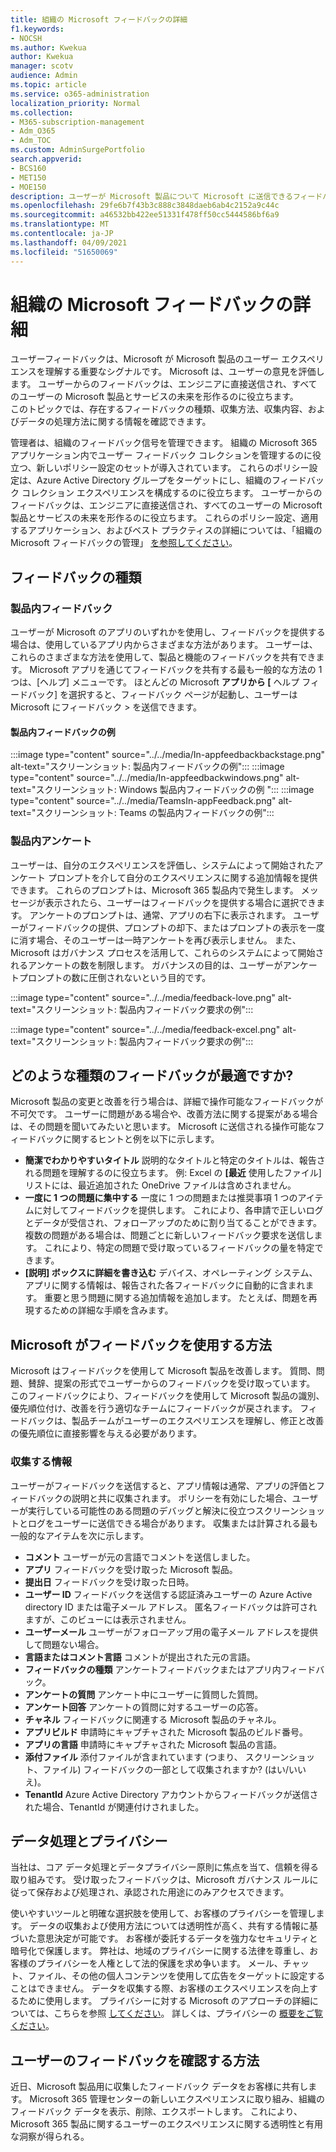 ```yaml
---
title: 組織の Microsoft フィードバックの詳細
f1.keywords:
- NOCSH
ms.author: Kwekua
author: Kwekua
manager: scotv
audience: Admin
ms.topic: article
ms.service: o365-administration
localization_priority: Normal
ms.collection:
- M365-subscription-management
- Adm_O365
- Adm_TOC
ms.custom: AdminSurgePortfolio
search.appverid:
- BCS160
- MET150
- MOE150
description: ユーザーが Microsoft 製品について Microsoft に送信できるフィードバックについて説明します。
ms.openlocfilehash: 29fe6b7f43b3c888c3848daeb6ab4c2152a9c44c
ms.sourcegitcommit: a46532bb422ee51331f478ff50cc5444586bf6a9
ms.translationtype: MT
ms.contentlocale: ja-JP
ms.lasthandoff: 04/09/2021
ms.locfileid: "51650069"
---
```

# <a name="learn-about-microsoft-feedback-for-your-organization"></a>組織の Microsoft フィードバックの詳細

ユーザーフィードバックは、Microsoft が Microsoft 製品のユーザー エクスペリエンスを理解する重要なシグナルです。 Microsoft は、ユーザーの意見を評価します。 ユーザーからのフィードバックは、エンジニアに直接送信され、すべてのユーザーの Microsoft 製品とサービスの未来を形作るのに役立ちます。  
このトピックでは、存在するフィードバックの種類、収集方法、収集内容、およびデータの処理方法に関する情報を確認できます。

管理者は、組織のフィードバック信号を管理できます。 組織の Microsoft 365 アプリケーション内でユーザー フィードバック コレクションを管理するのに役立つ、新しいポリシー設定のセットが導入されています。 これらのポリシー設定は、Azure Active Directory グループをターゲットにし、組織のフィードバック コレクション エクスペリエンスを構成するのに役立ちます。 ユーザーからのフィードバックは、エンジニアに直接送信され、すべてのユーザーの Microsoft 製品とサービスの未来を形作るのに役立ちます。 これらのポリシー設定、適用するアプリケーション、およびベスト プラクティスの詳細については、「組織の Microsoft フィードバックの管理」 [を参照してください](../manage/manage-feedback-ms-org.md)。

## <a name="feedback-types"></a>フィードバックの種類

### <a name="in-product-feedback"></a>製品内フィードバック

ユーザーが Microsoft のアプリのいずれかを使用し、フィードバックを提供する場合は、使用しているアプリ内からさまざまな方法があります。 ユーザーは、これらのさまざまな方法を使用して、製品と機能のフィードバックを共有できます。 Microsoft アプリを通じてフィードバックを共有する最も一般的な方法の 1 つは、[ヘルプ] メニューです。 ほとんどの Microsoft **アプリから [** ヘルプ フィードバック] を選択すると、フィードバック ページが起動し、ユーザーは Microsoft にフィードバック  >  を送信できます。

#### <a name="in-product-feedback-examples"></a>製品内フィードバックの例

:::image type="content" source="../../media/In-appfeedbackbackstage.png" alt-text="スクリーンショット: 製品内フィードバックの例":::
:::image type="content" source="../../media/In-appfeedbackwindows.png" alt-text="スクリーンショット: Windows 製品内フィードバックの例 ":::
:::image type="content" source="../../media/TeamsIn-appFeedback.png" alt-text="スクリーンショット: Teams の製品内フィードバックの例":::

### <a name="in-product-surveys"></a>製品内アンケート

ユーザーは、自分のエクスペリエンスを評価し、システムによって開始されたアンケート プロンプトを介して自分のエクスペリエンスに関する追加情報を提供できます。 これらのプロンプトは、Microsoft 365 製品内で発生します。 メッセージが表示されたら、ユーザーはフィードバックを提供する場合に選択できます。 アンケートのプロンプトは、通常、アプリの右下に表示されます。 ユーザーがフィードバックの提供、プロンプトの却下、またはプロンプトの表示を一度に消す場合、そのユーザーは一時アンケートを再び表示しません。 また、Microsoft はガバナンス プロセスを活用して、これらのシステムによって開始されるアンケートの数を制限します。  ガバナンスの目的は、ユーザーがアンケートプロンプトの数に圧倒されないという目的です。

:::image type="content" source="../../media/feedback-love.png" alt-text="スクリーンショット: 製品内フィードバック要求の例":::

:::image type="content" source="../../media/feedback-excel.png" alt-text="スクリーンショット: 製品内フィードバック要求の例":::

## <a name="what-kind-of-feedback-is-best"></a>どのような種類のフィードバックが最適ですか?

Microsoft 製品の変更と改善を行う場合は、詳細で操作可能なフィードバックが不可欠です。 ユーザーに問題がある場合や、改善方法に関する提案がある場合は、その問題を聞いてみたいと思います。 Microsoft に送信される操作可能なフィードバックに関するヒントと例を以下に示します。

- **簡潔でわかりやすいタイトル**   説明的なタイトルと特定のタイトルは、報告される問題を理解するのに役立ちます。 例: Excel の **[最近** 使用したファイル] リストには、最近追加された OneDrive ファイルは含めされません。
- **一度に 1 つの問題に集中する**   一度に 1 つの問題または推奨事項 1 つのアイテムに対してフィードバックを提供します。 これにより、各申請で正しいログとデータが受信され、フォローアップのために割り当てることができます。 複数の問題がある場合は、問題ごとに新しいフィードバック要求を送信します。 これにより、特定の問題で受け取っているフィードバックの量を特定できます。
- **[説明] ボックスに詳細を書き込む**   デバイス、オペレーティング システム、アプリに関する情報は、報告された各フィードバックに自動的に含まれます。 重要と思う問題に関する追加情報を追加します。 たとえば、問題を再現するための詳細な手順を含みます。

## <a name="how-microsoft-uses-feedback"></a>Microsoft がフィードバックを使用する方法

Microsoft はフィードバックを使用して Microsoft 製品を改善します。 質問、問題、賛辞、提案の形式でユーザーからのフィードバックを受け取っています。 このフィードバックにより、フィードバックを使用して Microsoft 製品の識別、優先順位付け、改善を行う適切なチームにフィードバックが戻されます。 フィードバックは、製品チームがユーザーのエクスペリエンスを理解し、修正と改善の優先順位に直接影響を与える必要があります。

### <a name="what-do-we-collect"></a>収集する情報

ユーザーがフィードバックを送信すると、アプリ情報は通常、アプリの評価とフィードバックの説明と共に収集されます。  ポリシーを有効にした場合、ユーザーが実行している可能性のある問題のデバッグと解決に役立つスクリーンショットとログをユーザーに送信できる場合があります。 収集または計算される最も一般的なアイテムを次に示します。

- **コメント**   ユーザーが元の言語でコメントを送信しました。
- **アプリ**   フィードバックを受け取った Microsoft 製品。
- **提出日**   フィードバックを受け取った日時。
- **ユーザー ID**   フィードバックを送信する認証済みユーザーの Azure Active directory ID または電子メール アドレス。 匿名フィードバックは許可されますが、このビューには表示されません。
- **ユーザーメール**   ユーザーがフォローアップ用の電子メール アドレスを提供して問題ない場合。
- **言語またはコメント言語**   コメントが提出された元の言語。
- **フィードバックの種類**   アンケートフィードバックまたはアプリ内フィードバック。
- **アンケートの質問**   アンケート中にユーザーに質問した質問。
- **アンケート回答**   アンケートの質問に対するユーザーの応答。
- **チャネル**   フィードバックに関連する Microsoft 製品のチャネル。
- **アプリビルド**   申請時にキャプチャされた Microsoft 製品のビルド番号。
- **アプリの言語**   申請時にキャプチャされた Microsoft 製品の言語。
- **添付ファイル**   添付ファイルが含まれています (つまり、 スクリーンショット、ファイル) フィードバックの一部として収集されますか? (はい/いいえ)。
- **TenantId**   Azure Active Directory アカウントからフィードバックが送信された場合、TenantId が関連付けされました。

## <a name="data-handling-and-privacy"></a>データ処理とプライバシー

当社は、コア データ処理とデータプライバシー原則に焦点を当て、信頼を得る取り組みです。
受け取ったフィードバックは、Microsoft ガバナンス ルールに従って保存および処理され、承認された用途にのみアクセスできます。

使いやすいツールと明確な選択肢を使用して、お客様のプライバシーを管理します。 データの収集および使用方法については透明性が高く、共有する情報に基づいた意思決定が可能です。 お客様が委託するデータを強力なセキュリティと暗号化で保護します。 弊社は、地域のプライバシーに関する法律を尊重し、お客様のプライバシーを人権として法的保護を求め争います。 メール、チャット、ファイル、その他の個人コンテンツを使用して広告をターゲットに設定することはできません。 データを収集する際、お客様のエクスペリエンスを向上するために使用します。 プライバシーに対する Microsoft のアプローチの詳細については、こちらを参照 [してください](https://privacy.microsoft.com/)。 詳しくは、プライバシーの [概要をご覧ください](/compliance/assurance/assurance-privacy)。

## <a name="how-can-i-see-my-users-feedback"></a>ユーザーのフィードバックを確認する方法

近日、Microsoft 製品用に収集したフィードバック データをお客様に共有します。 Microsoft 365 管理センターの新しいエクスペリエンスに取り組み、組織のフィードバック データを表示、削除、エクスポートします。 これにより、Microsoft 365 製品に関するユーザーのエクスペリエンスに関する透明性と有用な洞察が得られる。
